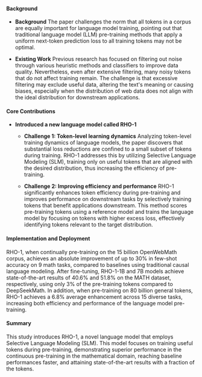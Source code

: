 #### Background
- **Background**
The paper challenges the norm that all tokens in a corpus are equally important for language model training, pointing out that traditional language model (LLM) pre-training methods that apply a uniform next-token prediction loss to all training tokens may not be optimal.

- **Existing Work**
Previous research has focused on filtering out noise through various heuristic methods and classifiers to improve data quality. Nevertheless, even after extensive filtering, many noisy tokens that do not affect training remain. The challenge is that excessive filtering may exclude useful data, altering the text's meaning or causing biases, especially when the distribution of web data does not align with the ideal distribution for downstream applications.

#### Core Contributions
  - **Introduced a new language model called RHO-1**
    - **Challenge 1: Token-level learning dynamics**
    Analyzing token-level training dynamics of language models, the paper discovers that substantial loss reductions are confined to a small subset of tokens during training. RHO-1 addresses this by utilizing Selective Language Modeling (SLM), training only on useful tokens that are aligned with the desired distribution, thus increasing the efficiency of pre-training.

    - **Challenge 2: Improving efficiency and performance**
    RHO-1 significantly enhances token efficiency during pre-training and improves performance on downstream tasks by selectively training tokens that benefit applications downstream. This method scores pre-training tokens using a reference model and trains the language model by focusing on tokens with higher excess loss, effectively identifying tokens relevant to the target distribution.

#### Implementation and Deployment
RHO-1, when continually pre-training on the 15 billion OpenWebMath corpus, achieves an absolute improvement of up to 30% in few-shot accuracy on 9 math tasks, compared to baselines using traditional causal language modeling. After fine-tuning, RHO-1-1B and 7B models achieve state-of-the-art results of 40.6% and 51.8% on the MATH dataset, respectively, using only 3% of the pre-training tokens compared to DeepSeekMath. In addition, when pre-training on 80 billion general tokens, RHO-1 achieves a 6.8% average enhancement across 15 diverse tasks, increasing both efficiency and performance of the language model pre-training.

#### Summary
This study introduces RHO-1, a novel language model that employs Selective Language Modeling (SLM). This model focuses on training useful tokens during pre-training, demonstrating superior performance in the continuous pre-training in the mathematical domain, reaching baseline performances faster, and attaining state-of-the-art results with a fraction of the tokens.